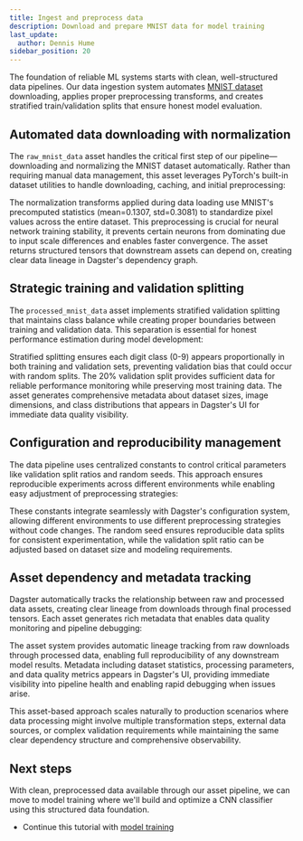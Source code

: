 ```yaml
---
title: Ingest and preprocess data
description: Download and prepare MNIST data for model training
last_update:
  author: Dennis Hume
sidebar_position: 20
---
```



The foundation of reliable ML systems starts with clean, well-structured data pipelines. Our data ingestion system automates [MNIST dataset](https://en.wikipedia.org/wiki/MNIST_database) downloading, applies proper preprocessing transforms, and creates stratified train/validation splits that ensure honest model evaluation.

## Automated data downloading with normalization

The `raw_mnist_data` asset handles the critical first step of our pipeline—downloading and normalizing the MNIST dataset automatically. Rather than requiring manual data management, this asset leverages PyTorch's built-in dataset utilities to handle downloading, caching, and initial preprocessing:

<CodeExample
  path="docs_projects/project_ml/src/project_ml/defs/assets/data_assets.py"
  language="python"
  startAfter="start_raw_data_loading"
  endBefore="end_raw_data_loading"
  title="src/project_ml/defs/assets/data_assets.py"
/>

The normalization transforms applied during data loading use MNIST's precomputed statistics (mean=0.1307, std=0.3081) to standardize pixel values across the entire dataset. This preprocessing is crucial for neural network training stability, it prevents certain neurons from dominating due to input scale differences and enables faster convergence. The asset returns structured tensors that downstream assets can depend on, creating clear data lineage in Dagster's dependency graph.

## Strategic training and validation splitting

The `processed_mnist_data` asset implements stratified validation splitting that maintains class balance while creating proper boundaries between training and validation data. This separation is essential for honest performance estimation during model development:

<CodeExample
  path="docs_projects/project_ml/src/project_ml/defs/assets/data_assets.py"
  language="python"
  startAfter="start_data_preprocessing"
  endBefore="end_data_preprocessing"
  title="src/project_ml/defs/assets/data_assets.py"
/>

Stratified splitting ensures each digit class (0-9) appears proportionally in both training and validation sets, preventing validation bias that could occur with random splits. The 20% validation split provides sufficient data for reliable performance monitoring while preserving most training data. The asset generates comprehensive metadata about dataset sizes, image dimensions, and class distributions that appears in Dagster's UI for immediate data quality visibility.

## Configuration and reproducibility management

The data pipeline uses centralized constants to control critical parameters like validation split ratios and random seeds. This approach ensures reproducible experiments across different environments while enabling easy adjustment of preprocessing strategies:

<CodeExample
  path="docs_projects/project_ml/src/project_ml/defs/constants.py"
  language="python"
  startAfter="# Data Processing"
  endBefore="# MNIST Constants"
  title="src/project_ml/defs/constants.py"
/>

These constants integrate seamlessly with Dagster's configuration system, allowing different environments to use different preprocessing strategies without code changes. The random seed ensures reproducible data splits for consistent experimentation, while the validation split ratio can be adjusted based on dataset size and modeling requirements.

## Asset dependency and metadata tracking

Dagster automatically tracks the relationship between raw and processed data assets, creating clear lineage from downloads through final processed tensors. Each asset generates rich metadata that enables data quality monitoring and pipeline debugging:

The asset system provides automatic lineage tracking from raw downloads through processed data, enabling full reproducibility of any downstream model results. Metadata including dataset statistics, processing parameters, and data quality metrics appears in Dagster's UI, providing immediate visibility into pipeline health and enabling rapid debugging when issues arise.

This asset-based approach scales naturally to production scenarios where data processing might involve multiple transformation steps, external data sources, or complex validation requirements while maintaining the same clear dependency structure and comprehensive observability.

## Next steps

With clean, preprocessed data available through our asset pipeline, we can move to model training where we'll build and optimize a CNN classifier using this structured data foundation.

- Continue this tutorial with [model training](/examples/full-pipelines/ml/model-training)
